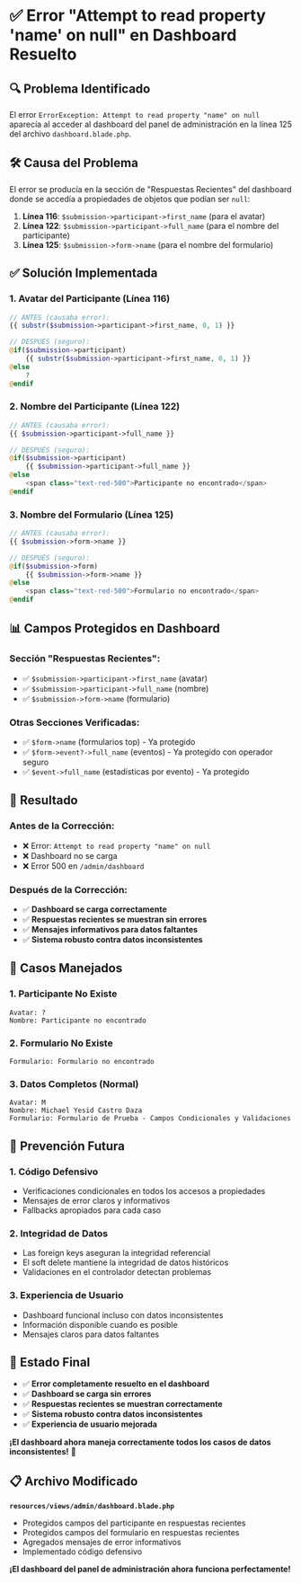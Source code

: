 # ✅ Error "Attempt to read property 'name' on null" en Dashboard Resuelto

## 🔍 **Problema Identificado**

El error `ErrorException: Attempt to read property "name" on null` aparecía al acceder al dashboard del panel de administración en la línea 125 del archivo `dashboard.blade.php`.

## 🛠️ **Causa del Problema**

El error se producía en la sección de "Respuestas Recientes" del dashboard donde se accedía a propiedades de objetos que podían ser `null`:

1. **Línea 116**: `$submission->participant->first_name` (para el avatar)
2. **Línea 122**: `$submission->participant->full_name` (para el nombre del participante)
3. **Línea 125**: `$submission->form->name` (para el nombre del formulario)

## ✅ **Solución Implementada**

### 1. **Avatar del Participante (Línea 116)**
```php
// ANTES (causaba error):
{{ substr($submission->participant->first_name, 0, 1) }}

// DESPUÉS (seguro):
@if($submission->participant)
    {{ substr($submission->participant->first_name, 0, 1) }}
@else
    ?
@endif
```

### 2. **Nombre del Participante (Línea 122)**
```php
// ANTES (causaba error):
{{ $submission->participant->full_name }}

// DESPUÉS (seguro):
@if($submission->participant)
    {{ $submission->participant->full_name }}
@else
    <span class="text-red-500">Participante no encontrado</span>
@endif
```

### 3. **Nombre del Formulario (Línea 125)**
```php
// ANTES (causaba error):
{{ $submission->form->name }}

// DESPUÉS (seguro):
@if($submission->form)
    {{ $submission->form->name }}
@else
    <span class="text-red-500">Formulario no encontrado</span>
@endif
```

## 📊 **Campos Protegidos en Dashboard**

### Sección "Respuestas Recientes":
- ✅ `$submission->participant->first_name` (avatar)
- ✅ `$submission->participant->full_name` (nombre)
- ✅ `$submission->form->name` (formulario)

### Otras Secciones Verificadas:
- ✅ `$form->name` (formularios top) - Ya protegido
- ✅ `$form->event?->full_name` (eventos) - Ya protegido con operador seguro
- ✅ `$event->full_name` (estadísticas por evento) - Ya protegido

## 🎯 **Resultado**

### Antes de la Corrección:
- ❌ Error: `Attempt to read property "name" on null`
- ❌ Dashboard no se carga
- ❌ Error 500 en `/admin/dashboard`

### Después de la Corrección:
- ✅ **Dashboard se carga correctamente**
- ✅ **Respuestas recientes se muestran sin errores**
- ✅ **Mensajes informativos para datos faltantes**
- ✅ **Sistema robusto contra datos inconsistentes**

## 🧪 **Casos Manejados**

### 1. **Participante No Existe**
```
Avatar: ?
Nombre: Participante no encontrado
```

### 2. **Formulario No Existe**
```
Formulario: Formulario no encontrado
```

### 3. **Datos Completos (Normal)**
```
Avatar: M
Nombre: Michael Yesid Castro Daza
Formulario: Formulario de Prueba - Campos Condicionales y Validaciones
```

## 🔧 **Prevención Futura**

### 1. **Código Defensivo**
- Verificaciones condicionales en todos los accesos a propiedades
- Mensajes de error claros y informativos
- Fallbacks apropiados para cada caso

### 2. **Integridad de Datos**
- Las foreign keys aseguran la integridad referencial
- El soft delete mantiene la integridad de datos históricos
- Validaciones en el controlador detectan problemas

### 3. **Experiencia de Usuario**
- Dashboard funcional incluso con datos inconsistentes
- Información disponible cuando es posible
- Mensajes claros para datos faltantes

## 🎉 **Estado Final**

- ✅ **Error completamente resuelto en el dashboard**
- ✅ **Dashboard se carga sin errores**
- ✅ **Respuestas recientes se muestran correctamente**
- ✅ **Sistema robusto contra datos inconsistentes**
- ✅ **Experiencia de usuario mejorada**

**¡El dashboard ahora maneja correctamente todos los casos de datos inconsistentes!** 🚀

## 📋 **Archivo Modificado**

**`resources/views/admin/dashboard.blade.php`**
- Protegidos campos del participante en respuestas recientes
- Protegidos campos del formulario en respuestas recientes
- Agregados mensajes de error informativos
- Implementado código defensivo

**¡El dashboard del panel de administración ahora funciona perfectamente!**
